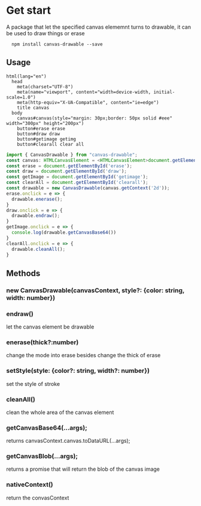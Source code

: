 # Get start
A package that let the specified canvas elememnt turns to drawable, it can be used to draw things or erase  
```
  npm install canvas-drawable --save
```

## Usage

``` pug
html(lang="en")
  head
    meta(charset="UTF-8")
    meta(name="viewport", content="width=device-width, initial-scale=1.0")
    meta(http-equiv="X-UA-Compatible", content="ie=edge")
    title canvas
  body
    canvas#canvas(style="margin: 30px;border: 50px solid #eee" width="300px" height="200px")
    button#erase erase
    button#draw draw
    button#getimage getimg
    button#clearall clear all
```

``` ts
import { CanvasDrawable } from "canvas-drawable";
const canvas: HTMLCanvasElement = <HTMLCanvasElement>document.getElementById('canvas');
const erase = document.getElementById('erase');
const draw = document.getElementById('draw');
const getImage = document.getElementById('getimage');
const clearAll = document.getElementById('clearall');
const drawable = new CanvasDrawable(canvas.getContext('2d'));
erase.onclick = e => {
  drawable.enerase();
}
draw.onclick = e => {
  drawable.endraw();
}
getImage.onclick = e => {
  console.log(drawable.getCanvasBase64())
}
clearAll.onclick = e => {
  drawable.cleanAll();
}
```

## Methods

### new CanvasDrawable(canvasContext, style?: {color: string, width: number})

### endraw()
let the canvas element be drawable

### enerase(thick?:number)
change the mode into erase besides change the thick of erase

### setStyle(style: {color?: string, width?: number})
set the style of stroke

### cleanAll()
clean the whole area of the canvas element

### getCanvasBase64(...args);
returns canvasContext.canvas.toDataURL(...args);

### getCanvasBlob(...args);
returns a promise that will return the blob of the canvas image

### nativeContext()
return the convasContext

